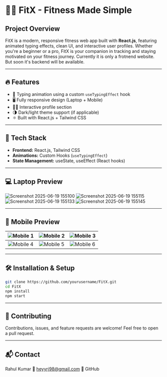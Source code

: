 # 🏋️‍♂️ FitX - Fitness Made Simple

## Project Overview

FitX is a modern, responsive fitness web app built with **React.js**, featuring animated typing effects, clean UI, and interactive user profiles. Whether you're a beginner or a pro, FitX is your companion in tracking and staying motivated on your fitness journey.
Currently it is only a frotnend website. But soon it's backend will be available.

---

## 🔥 Features

- 🧠 Typing animation using a custom `useTypingEffect` hook
- 🖥️ Fully responsive design (Laptop + Mobile)
- 🧑‍💼 Interactive profile section
- 🌗 Dark/light theme support (if applicable)
- ⚛️ Built with React.js + Tailwind CSS

---

## 🚀 Tech Stack

- **Frontend:** React.js, Tailwind CSS
- **Animations:** Custom Hooks (`useTypingEffect`)
- **State Management:** useState, useEffect (React hooks)

---

## 💻 Laptop Preview

![Screenshot 2025-06-19 155100](https://github.com/user-attachments/assets/0a7c2f73-a92f-4692-b70d-ac3611c2db5b)
![Screenshot 2025-06-19 155115](https://github.com/user-attachments/assets/3928186d-0d26-494c-a0f0-f00bccbeade4)
![Screenshot 2025-06-19 155133](https://github.com/user-attachments/assets/b94f692c-860e-4aa7-87ae-14d7f13ae30f)
![Screenshot 2025-06-19 155145](https://github.com/user-attachments/assets/2c03bc7e-28ed-442b-bdaf-a3441b96ba08)


---

## 📱 Mobile Preview

| ![Mobile 1](https://github.com/user-attachments/assets/41fbcd1c-1501-4437-b2d7-fcd2ff4cbc98) | ![Mobile 2](https://github.com/user-attachments/assets/f775a086-a399-4655-9625-eb13476daa19) | ![Mobile 3](https://github.com/user-attachments/assets/12464ff5-2c44-4940-a577-26f59637b5cd) |
|:--:|:--:|:--:|
| ![Mobile 4](https://github.com/user-attachments/assets/027e1935-0b51-4b10-bd58-8aac6d0d391e) | ![Mobile 5](https://github.com/user-attachments/assets/902ff69a-1e3c-4975-8b8f-536d38dedd87) | ![Mobile 6](https://github.com/user-attachments/assets/27503d02-f780-4326-9bbc-e8801be7e244) |


---

## 🛠️ Installation & Setup

```bash
git clone https://github.com/yourusername/FitX.git
cd FitX
npm install
npm start
```

--- 


## 🤝 Contributing

Contributions, issues, and feature requests are welcome!
Feel free to open a pull request.

---


## 📬 Contact

Rahul Kumar
📧 heyyrj98@gmail.com
🐙 GitHub
